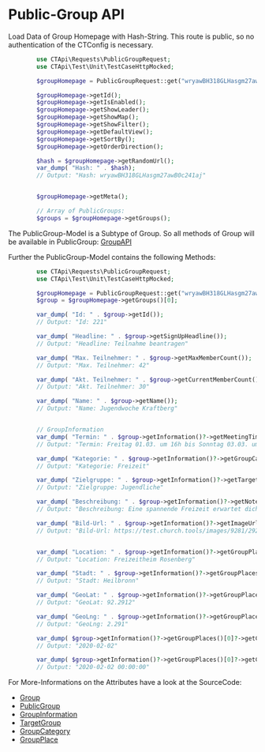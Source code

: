# Public-Group API

Load Data of Group Homepage with Hash-String. This route is public, so no authentication of the CTConfig is necessary.

```php
        use CTApi\Requests\PublicGroupRequest;
        use CTApi\Test\Unit\TestCaseHttpMocked;

        $groupHomepage = PublicGroupRequest::get("wryawBH318GLHasgm27awB0c241aj");

        $groupHomepage->getId();
        $groupHomepage->getIsEnabled();
        $groupHomepage->getShowLeader();
        $groupHomepage->getShowMap();
        $groupHomepage->getShowFilter();
        $groupHomepage->getDefaultView();
        $groupHomepage->getSortBy();
        $groupHomepage->getOrderDirection();

        $hash = $groupHomepage->getRandomUrl();
        var_dump( "Hash: " . $hash);
        // Output: "Hash: wryawBH318GLHasgm27awB0c241aj"


        $groupHomepage->getMeta();

        // Array of PublicGroups:
        $groups = $groupHomepage->getGroups();

```

The PublicGroup-Model is a Subtype of Group. So all methods of Group will be available in
PublicGroup: [GroupAPI](GroupAPI.md)

Further the PublicGroup-Model contains the following Methods:

```php
        use CTApi\Requests\PublicGroupRequest;
        use CTApi\Test\Unit\TestCaseHttpMocked;

        $groupHomepage = PublicGroupRequest::get("wryawBH318GLHasgm27awB0c241aj");
        $group = $groupHomepage->getGroups()[0];

        var_dump( "Id: " . $group->getId());
        // Output: "Id: 221"

        var_dump( "Headline: " . $group->getSignUpHeadline());
        // Output: "Headline: Teilnahme beantragen"

        var_dump( "Max. Teilnehmer: " . $group->getMaxMemberCount());
        // Output: "Max. Teilnehmer: 42"

        var_dump( "Akt. Teilnehmer: " . $group->getCurrentMemberCount());
        // Output: "Akt. Teilnehmer: 30"

        var_dump( "Name: " . $group->getName());
        // Output: "Name: Jugendwoche Kraftberg"


        // GroupInformation
        var_dump( "Termin: " . $group->getInformation()?->getMeetingTime());
        // Output: "Termin: Freitag 01.03. um 16h bis Sonntag 03.03. um 24h"

        var_dump( "Kategorie: " . $group->getInformation()?->getGroupCategory()?->getNameTranslated());
        // Output: "Kategorie: Freizeit"

        var_dump( "Zielgruppe: " . $group->getInformation()?->getTargetGroup()?->getNameTranslated());
        // Output: "Zielgruppe: Jugendliche"

        var_dump( "Beschreibung: " . $group->getInformation()?->getNote());
        // Output: "Beschreibung: Eine spannende Freizeit erwartet dich!"

        var_dump( "Bild-Url: " . $group->getInformation()?->getImageUrl());
        // Output: "Bild-Url: https://test.church.tools/images/9281/2928912ioha8921ns891bs9"


        var_dump( "Location: " . $group->getInformation()?->getGroupPlaces()[0]?->getName());
        // Output: "Location: Freizeitheim Rosenberg"

        var_dump( "Stadt: " . $group->getInformation()?->getGroupPlaces()[0]?->getCity());
        // Output: "Stadt: Heilbronn"

        var_dump( "GeoLat: " . $group->getInformation()?->getGroupPlaces()[0]?->getGeoLat());
        // Output: "GeoLat: 92.2912"

        var_dump( "GeoLng: " . $group->getInformation()?->getGroupPlaces()[0]?->getGeoLng());
        // Output: "GeoLng: 2.291"

        var_dump( $group->getInformation()?->getGroupPlaces()[0]?->getCreatedDate());
        // Output: "2020-02-02"

        var_dump( $group->getInformation()?->getGroupPlaces()[0]?->getCreatedDateAsDateTime()?->format("Y-m-d H:i:s"));
        // Output: "2020-02-02 00:00:00"


```

For More-Informations on the Attributes have a look at the SourceCode:

- [Group](../src/Models/Group.php)
- [PublicGroup](../src/Models/PublicGroup.php)
- [GroupInformation](../src/Models/GroupInformation.php)
- [TargetGroup](../src/Models/TargetGroup.php)
- [GroupCategory](../src/Models/GroupCategory.php)
- [GroupPlace](../src/Models/GroupPlace.php)
